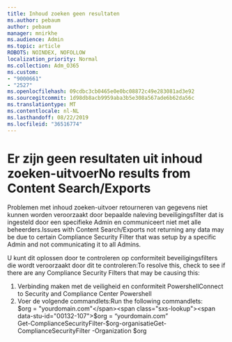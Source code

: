 ```yaml
---
title: Inhoud zoeken geen resultaten
ms.author: pebaum
author: pebaum
manager: mnirkhe
ms.audience: Admin
ms.topic: article
ROBOTS: NOINDEX, NOFOLLOW
localization_priority: Normal
ms.collection: Adm_O365
ms.custom:
- "9000661"
- "2527"
ms.openlocfilehash: 09cdbc3cb0465e0e0bc08872c49e283081ad3e92
ms.sourcegitcommit: 1d98db8acb9959aba3b5e308a567ade6b62da56c
ms.translationtype: MT
ms.contentlocale: nl-NL
ms.lasthandoff: 08/22/2019
ms.locfileid: "36516774"
---
```

# <a name="no-results-from-content-searchexports"></a><span data-ttu-id="00132-102">Er zijn geen resultaten uit inhoud zoeken-uitvoer</span><span class="sxs-lookup"><span data-stu-id="00132-102">No results from Content Search/Exports</span></span>

<span data-ttu-id="00132-103">Problemen met inhoud zoeken-uitvoer retourneren van gegevens niet kunnen worden veroorzaakt door bepaalde naleving beveiligingsfilter dat is ingesteld door een specifieke Admin en communiceert niet met alle beheerders.</span><span class="sxs-lookup"><span data-stu-id="00132-103">Issues with Content Search/Exports not returning any data may be due to certain Compliance Security Filter that was setup by a specific Admin and not communicating it to all Admins.</span></span>

<span data-ttu-id="00132-104">U kunt dit oplossen door te controleren op conformiteit beveiligingsfilters die wordt veroorzaakt door dit te controleren:</span><span class="sxs-lookup"><span data-stu-id="00132-104">To resolve this, check to see if there are any Compliance Security Filters that may be causing this:</span></span>
1. <span data-ttu-id="00132-105">Verbinding maken met de veiligheid en conformiteit Powershell</span><span class="sxs-lookup"><span data-stu-id="00132-105">Connect to Security and Compliance Center Powershell</span></span>
2. <span data-ttu-id="00132-106">Voer de volgende commandlets:</span><span class="sxs-lookup"><span data-stu-id="00132-106">Run the following commandlets:</span></span>
<br><span data-ttu-id="00132-107">$org = "yourdomain.com"</span><span class="sxs-lookup"><span data-stu-id="00132-107">$org = “yourdomain.com”</span></span>
<br><span data-ttu-id="00132-108">Get-ComplianceSecurityFilter-$org-organisatie</span><span class="sxs-lookup"><span data-stu-id="00132-108">Get-ComplianceSecurityFilter -Organization $org</span></span>